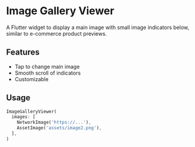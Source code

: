# Image Gallery Viewer

A Flutter widget to display a main image with small image indicators below, similar to e-commerce product previews.

## Features

- Tap to change main image
- Smooth scroll of indicators
- Customizable

## Usage

```dart
ImageGalleryViewer(
  images: [
    NetworkImage('https://...'),
    AssetImage('assets/image2.png'),
  ],
)
